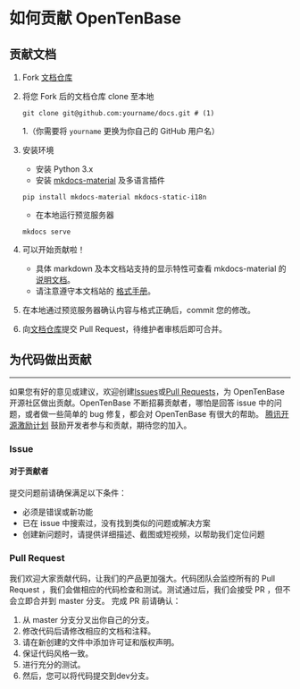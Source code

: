 # 如何贡献 OpenTenBase

## 贡献文档

1. Fork [文档仓库](https://github.com/OpenTenBase/docs)
2. 将您 Fork 后的文档仓库 clone 至本地

    ```
    git clone git@github.com:yourname/docs.git # (1)
    ```

    1.（你需要将 `yourname` 更换为你自己的 GitHub 用户名）

3. 安装环境
    - 安装 Python 3.x
    - 安装 [mkdocs-material](https://squidfunk.github.io/mkdocs-material/) 及多语言插件

    ```
    pip install mkdocs-material mkdocs-static-i18n
    ```

    - 在本地运行预览服务器

    ```
    mkdocs serve
    ```

4. 可以开始贡献啦！
    - 具体 markdown 及本文档站支持的显示特性可查看 mkdocs-material 的[说明文档](https://squidfunk.github.io/mkdocs-material/reference/)。
    - 请注意遵守本文档站的 [格式手册](docs-format-guide.md)。

5. 在本地通过预览服务器确认内容与格式正确后，commit 您的修改。
6. 向[文档仓库](https://github.com/OpenTenBase/opencloudos.github.io)提交 Pull Request，待维护者审核后即可合并。


## 为代码做出贡献
---
如果您有好的意见或建议，欢迎创建[Issues](https://github.com/OpenTenBase/OpenTenBase/issues)或[Pull Requests](https://github.com/OpenTenBase/OpenTenBase/pulls)，为 OpenTenBase 开源社区做出贡献。OpenTenBase 不断招募贡献者，哪怕是回答 issue 中的问题，或者做一些简单的 bug 修复，都会对 OpenTenBase 有很大的帮助。
[腾讯开源激励计划](https://opensource.tencent.com/contribution) 鼓励开发者参与和贡献，期待您的加入。

### Issue

#### 对于贡献者

提交问题前请确保满足以下条件：

* 必须是错误或新功能
* 已在 issue 中搜索过，没有找到类似的问题或解决方案
* 创建新问题时，请提供详细描述、截图或短视频，以帮助我们定位问题

### Pull Request

我们欢迎大家贡献代码，让我们的产品更加强大。代码团队会监控所有的 Pull Request ，我们会做相应的代码检查和测试。测试通过后，我们会接受 PR ，但不会立即合并到 master 分支。
完成 PR 前请确认：

1. 从 master 分支分叉出你自己的分支。
2. 修改代码后请修改相应的文档和注释。
3. 请在新创建的文件中添加许可证和版权声明。
4. 保证代码风格一致。
5. 进行充分的测试。
6. 然后，您可以将代码提交到dev分支。
